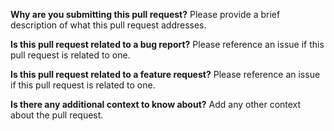 **Why are you submitting this pull request?**
Please provide a brief description of what this pull request addresses.

**Is this pull request related to a bug report?**
Please reference an issue if this pull request is related to one.

**Is this pull request related to a feature request?**
Please reference an issue if this pull request is related to one.

**Is there any additional context to know about?**
Add any other context about the pull request.
